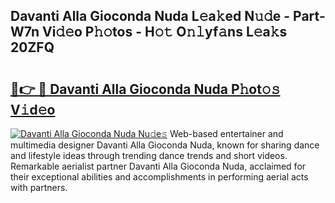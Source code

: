 ## Davanti Alla Gioconda Nuda L𝚎a𝚔ed N𝚞𝚍e - Part-W7n Vi𝚍𝚎o P𝚑𝚘tos - H𝚘𝚝 O𝚗𝚕yf𝚊ns L𝚎a𝚔s 20ZFQ

# <h2><a href="http://kfajmu.oniu.top/?m=Davanti+Alla+Gioconda+Nuda">🔗👉 🔴 Davanti Alla Gioconda Nuda P𝚑ot𝚘𝚜 V𝚒d𝚎o</a></h2>

[![Davanti Alla Gioconda Nuda Nu𝚍e𝚜](https://i.imgur.com/0qMVB7G.gif)](http://kfajmu.oniu.top/?m=Davanti+Alla+Gioconda+Nuda)
Web-based entertainer and multimedia designer Davanti Alla Gioconda Nuda, known for sharing dance and lifestyle ideas through trending dance trends and short videos. Remarkable aerialist partner Davanti Alla Gioconda Nuda, acclaimed for their exceptional abilities and accomplishments in performing aerial acts with partners.  
